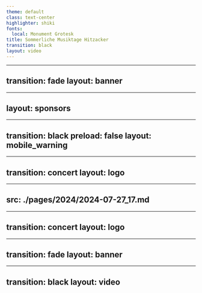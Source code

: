 ```yaml
---
theme: default
class: text-center
highlighter: shiki
fonts:
  local: Monument Grotesk
title: Sommerliche Musiktage Hitzacker
transition: black
layout: video
---
```

---
transition: fade
layout: banner
---
---
layout: sponsors
---
---
transition: black
preload: false
layout: mobile_warning
---
<!-- <AudioPlayer audioSrc="/audio_alert_2023.mp3" /> -->
---
transition: concert
layout: logo
---
---
src: ./pages/2024/2024-07-27_17.md
---
---
transition: concert
layout: logo
---
---
transition: fade
layout: banner
---
---
transition: black
layout: video
---